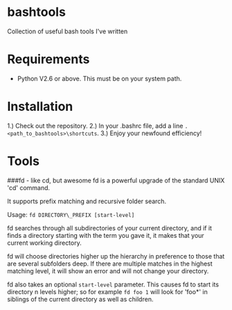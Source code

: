 bashtools
=========

Collection of useful bash tools I've written


Requirements
============
* Python V2.6 or above. This must be on your system path.


Installation
============

1.) Check out the repository.
2.) In your .bashrc file, add a line `. <path_to_bashtools>\shortcuts`.
3.) Enjoy your newfound efficiency!

Tools
=====

###fd - like cd, but awesome
fd is a powerful upgrade of the standard UNIX 'cd' command.

It supports prefix matching and recursive folder search.

Usage: `fd DIRECTORY\_PREFIX [start-level]`

fd searches through all subdirectories of your current directory, and if it
finds a directory starting with the term you gave it, it makes that your
current working directory.

fd will choose directories higher up the hierarchy in preference to those that
are several subfolders deep. If there are multiple matches in the highest
matching level, it will show an error and will not change your directory.

fd also takes an optional `start-level` parameter. This causes fd to start its
directory n levels higher; so for example `fd foo 1` will look for 'foo\*' in
siblings of the current directory as well as children.
